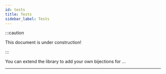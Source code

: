```yaml
---
id: tests
title: Tests
sidebar_label: Tests
---
```


:::caution

This document is under construction!

:::

You can extend the library to add your own bijections for ...

---